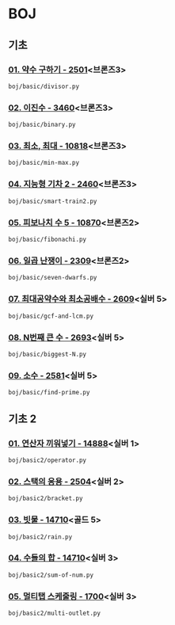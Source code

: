 # BOJ

## 기초

### [01. 약수 구하기 - 2501](https://www.acmicpc.net/problem/2501)<브론즈3>

`boj/basic/divisor.py`

### [02. 이진수 - 3460](https://www.acmicpc.net/problem/3460)<브론즈3>

`boj/basic/binary.py`

### [03. 최소, 최대 - 10818](https://www.acmicpc.net/problem/10818)<브론즈3>

`boj/basic/min-max.py`

### [04. 지능형 기차 2 - 2460](https://www.acmicpc.net/problem/2460)<브론즈3>

`boj/basic/smart-train2.py`

### [05. 피보나치 수 5 - 10870](https://www.acmicpc.net/problem/10870)<브론즈2>

`boj/basic/fibonachi.py`

### [06. 일곱 난쟁이 - 2309](https://www.acmicpc.net/problem/2309)<브론즈2>

`boj/basic/seven-dwarfs.py`

### [07. 최대공약수와 최소공배수 - 2609](https://www.acmicpc.net/problem/2609)<실버 5>

`boj/basic/gcf-and-lcm.py`

### [08. N번째 큰 수 - 2693](https://www.acmicpc.net/problem/2693)<실버 5>

`boj/basic/biggest-N.py`

### [09. 소수 - 2581](https://www.acmicpc.net/problem/2581)<실버 5>

`boj/basic/find-prime.py`

## 기초 2

### [01. 연산자 끼워넣기 - 14888](https://www.acmicpc.net/problem/14888)<실버 1>

`boj/basic2/operator.py`

### [02. 스택의 응용 - 2504](https://www.acmicpc.net/problem/2504)<실버 2>

`boj/basic2/bracket.py`

### [03. 빗물 - 14710](https://www.acmicpc.net/problem/14719)<골드 5>

`boj/basic2/rain.py`

### [04. 수들의 합 - 14710](https://www.acmicpc.net/problem/2003)<실버 3>

`boj/basic2/sum-of-num.py`

### [05. 멀티탭 스케줄링 - 1700](https://www.acmicpc.net/problem/1700)<실버 3>

`boj/basic2/multi-outlet.py`
